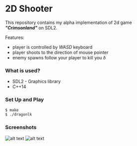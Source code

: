 # 2D Shooter

This repository contains my alpha implementation of 2d game ***"Crimsonland"*** on SDL2.

Features:
  - player is controlled by *WASD* keyboard
  - player shoots to the direction of mouse pointer
  - enemy spawns follow your player to kill you ð

### What is used?

* SDL2 - Graphics library
* C++14

### Set Up and Play

```sh
$ make
$ ./dragonlk
```
### Screenshots
![alt text](https://snag.gy/FB98Ty.jpg "Screen1")
![alt text](https://snag.gy/dsCbFR.jpg "Screen2")
